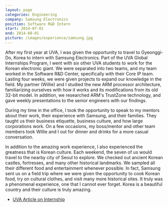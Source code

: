 ```yaml
---
layout: page
categories: Engineering
company: Samsung Electronics
position: Software R&D Intern
start: 2014-07-01
end: 2014-08-01
picture: /images/experience/samsung.jpg
---
```


After my first year at UVA, I was given the opportunity to travel to Gyeonggi-Do, Korea to intern with Samsung Electronics. Part of the UVA Global Internships Program, I went with six other UVA students to work for the Korean electronic giant. We were separated into two teams, and my team worked in the Software R&D Center, specifically with their Core IP team. Lasting four weeks, we were given projects to expand our knowledge in the field. My partner (Willie) and I studied the new ARM processor architecture, familiarizing ourselves with how it works and its modifications from its old 32-bit model. In addition, we researched ARM's TrustZone technology, and gave weekly presentations to the senior engineers with our findings.

During my time in the office, I took the opportunity to speak to my mentors about their work, their experience with Samsung, and their families. They taught us their business etiquette, business culture, and how large corporations work. On a few occasions, my boss/mentor and other team members took Willie and I out for dinner and drinks for a more casual conversation.

In addition to the amazing work experience, I also experienced the greatness that is Korean culture. Each weekend, the seven of us would travel to the nearby city of Seoul to explore. We checked out ancient Korean castles, fortresses, and many other historical landmarks. We sampled all their different food and entertainment whenever possible. In fact, Samsung sent us on a field trip where we were given the opportunity to cook Korean food, try on cultural clothes, and visit many more historical sites. It truly was a phenomenal experience, one that I cannot ever forget. Korea is a beautiful country and their culture is truly amazing.

* [UVA Article on Internship](http://news.virginia.edu/content/south-korean-sojourn-offers-engineers-valuable-internship-experience)
